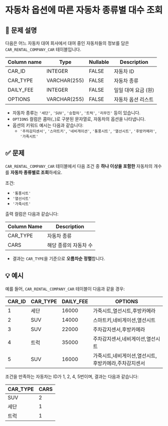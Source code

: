 # 자동차 옵션에 따른 자동차 종류별 대수 조회

## 📄 문제 설명

다음은 어느 자동차 대여 회사에서 대여 중인 자동차들의 정보를 담은 `CAR_RENTAL_COMPANY_CAR` 테이블입니다.

| Column name | Type         | Nullable | Description              |
|-------------|--------------|----------|--------------------------|
| CAR_ID      | INTEGER      | FALSE    | 자동차 ID                |
| CAR_TYPE    | VARCHAR(255) | FALSE    | 자동차 종류              |
| DAILY_FEE   | INTEGER      | FALSE    | 일일 대여 요금 (원)      |
| OPTIONS     | VARCHAR(255) | FALSE    | 자동차 옵션 리스트        |

- 자동차 종류는 `'세단'`, `'SUV'`, `'승합차'`, `'트럭'`, `'리무진'` 등이 있습니다.
- `OPTIONS` 컬럼은 콤마(`,`)로 구분된 문자열로, 자동차의 옵션을 나타냅니다.
- 옵션의 키워드 예시는 다음과 같습니다:
  - `'주차감지센서'`, `'스마트키'`, `'네비게이션'`, `'통풍시트'`, `'열선시트'`, `'후방카메라'`, `'가죽시트'`

## ✅ 문제

`CAR_RENTAL_COMPANY_CAR` 테이블에서 다음 조건 중 **하나 이상을 포함한** 자동차의 개수를 **자동차 종류별로 조회**하세요.

조건:
- `'통풍시트'`
- `'열선시트'`
- `'가죽시트'`

출력 컬럼은 다음과 같습니다:

| Column Name | Description      |
|-------------|------------------|
| CAR_TYPE    | 자동차 종류       |
| CARS        | 해당 종류의 자동차 수 |

- 결과는 `CAR_TYPE`을 기준으로 **오름차순 정렬**합니다.

## 💡 예시

예를 들어, `CAR_RENTAL_COMPANY_CAR` 테이블이 다음과 같을 경우:

| CAR_ID | CAR_TYPE | DAILY_FEE | OPTIONS                                |
|--------|----------|-----------|----------------------------------------|
| 1      | 세단     | 16000     | 가죽시트,열선시트,후방카메라           |
| 2      | SUV      | 14000     | 스마트키,네비게이션,열선시트           |
| 3      | SUV      | 22000     | 주차감지센서,후방카메라                |
| 4      | 트럭     | 35000     | 주차감지센서,네비게이션,열선시트       |
| 5      | SUV      | 16000     | 가죽시트,네비게이션,열선시트,후방카메라,주차감지센서 |

조건을 만족하는 자동차는 ID가 1, 2, 4, 5번이며, 결과는 다음과 같습니다:

| CAR_TYPE | CARS |
|----------|------|
| SUV      | 2    |
| 세단     | 1    |
| 트럭     | 1    |
